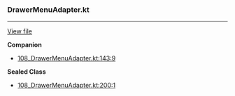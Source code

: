 ### DrawerMenuAdapter.kt
---
[View file](../../precision_analyzed/108_DrawerMenuAdapter.kt)

**Companion**

 - [108_DrawerMenuAdapter.kt:143:9](../../precision_analyzed/108_DrawerMenuAdapter.kt#L143)

**Sealed Class**

 - [108_DrawerMenuAdapter.kt:200:1](../../precision_analyzed/108_DrawerMenuAdapter.kt#L200)
